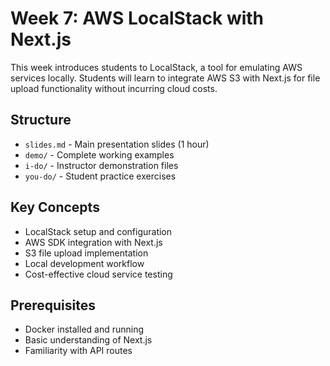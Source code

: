 # Week 7: AWS LocalStack with Next.js

This week introduces students to LocalStack, a tool for emulating AWS services locally. Students will learn to integrate AWS S3 with Next.js for file upload functionality without incurring cloud costs.

## Structure

- `slides.md` - Main presentation slides (1 hour)
- `demo/` - Complete working examples
- `i-do/` - Instructor demonstration files
- `you-do/` - Student practice exercises

## Key Concepts

- LocalStack setup and configuration
- AWS SDK integration with Next.js
- S3 file upload implementation
- Local development workflow
- Cost-effective cloud service testing

## Prerequisites

- Docker installed and running
- Basic understanding of Next.js
- Familiarity with API routes